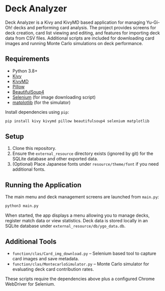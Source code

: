 # Deck Analyzer

Deck Analyzer is a Kivy and KivyMD based application for managing Yu-Gi-Oh! decks and performing card analysis.  The project provides screens for deck creation, card list viewing and editing, and features for importing deck data from CSV files.  Additional scripts are included for downloading card images and running Monte Carlo simulations on deck performance.

## Requirements

- Python 3.8+
- [Kivy](https://kivy.org/)
- [KivyMD](https://kivymd.readthedocs.io/)
- [Pillow](https://pillow.readthedocs.io/)
- [BeautifulSoup4](https://www.crummy.com/software/BeautifulSoup/)
- [Selenium](https://selenium.dev/) (for image downloading script)
- [matplotlib](https://matplotlib.org/) (for the simulator)

Install dependencies using `pip`:

```bash
pip install kivy kivymd pillow beautifulsoup4 selenium matplotlib
```

## Setup

1. Clone this repository.
2. Ensure the `external_resource` directory exists (ignored by git) for the SQLite database and other exported data.
3. (Optional) Place Japanese fonts under `resource/theme/font` if you need additional fonts.

## Running the Application

The main menu and deck management screens are launched from `main.py`:

```bash
python3 main.py
```

When started, the app displays a menu allowing you to manage decks, register match data or view statistics. Deck data is stored locally in an SQLite database under `external_resource/db/ygo_data.db`.

## Additional Tools

- `function/clas/Card_img_download.py` – Selenium based tool to capture card images and save metadata.
- `function/clas/MontecarloSimulator.py` – Monte Carlo simulator for evaluating deck card contribution rates.

These scripts require the dependencies above plus a configured Chrome WebDriver for Selenium.
